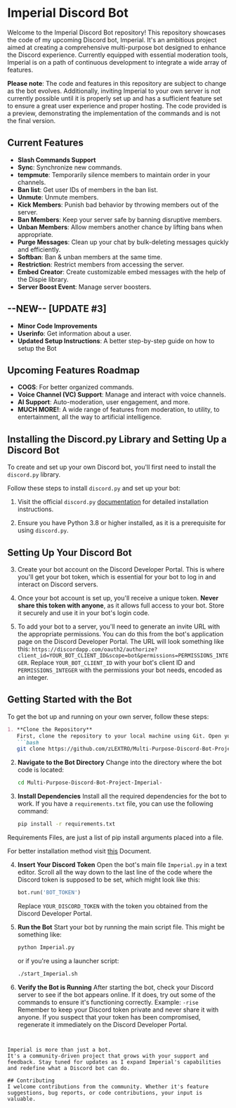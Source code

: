 # Imperial Discord Bot

Welcome to the Imperial Discord Bot repository! This repository showcases the code of my upcoming Discord bot, Imperial. It's an ambitious project aimed at creating a comprehensive multi-purpose bot designed to enhance the Discord experience. Currently equipped with essential moderation tools, Imperial is on a path of continuous development to integrate a wide array of features.

**Please note**: The code and features in this repository are subject to change as the bot evolves. Additionally, inviting Imperial to your own server is not currently possible until it is properly set up and has a sufficient feature set to ensure a great user experience and proper hosting. The code provided is a preview, demonstrating the implementation of the commands and is not the final version.

## Current Features
- **Slash Commands Support**
- **Sync**: Synchronize new commands.
- **tempmute**: Temporarily silence members to maintain order in your channels.
- **Ban list**: Get user IDs of members in the ban list.
- **Unmute**: Unmute members.
- **Kick Members**: Punish bad behavior by throwing members out of the server.
- **Ban Members**: Keep your server safe by banning disruptive members.
- **Unban Members**: Allow members another chance by lifting bans when appropriate.
- **Purge Messages**: Clean up your chat by bulk-deleting messages quickly and efficiently.
- **Softban**: Ban & unban members at the same time.
- **Restriction**: Restrict members from accessing the server.
- **Embed Creator**: Create customizable embed messages with the help of the Dispie library.
- **Server Boost Event**: Manage server boosters.

## --NEW-- [UPDATE #3]
- **Minor Code Improvements**
- **Userinfo**: Get information about a user.
- **Updated Setup Instructions**: A better step-by-step guide on how to setup the Bot

## Upcoming Features Roadmap
- **COGS**: For better organized commands.
- **Voice Channel (VC) Support**: Manage and interact with voice channels.
- **AI Support**: Auto-moderation, user engagement, and more.
- **MUCH MORE!**: A wide range of features from moderation, to utility, to entertainment, all the way to artificial intelligence.

## Installing the Discord.py Library and Setting Up a Discord Bot

To create and set up your own Discord bot, you'll first need to install the `discord.py` library.

Follow these steps to install `discord.py` and set up your bot:

1. Visit the official `discord.py` [documentation](https://discordpy.readthedocs.io/en/stable/intro.html) for detailed installation instructions.

2. Ensure you have Python 3.8 or higher installed, as it is a prerequisite for using `discord.py`.

## Setting Up Your Discord Bot

3. Create your bot account on the Discord Developer Portal. This is where you'll get your bot token, which is essential for your bot to log in and interact on Discord servers.

4. Once your bot account is set up, you'll receive a unique token. **Never share this token with anyone**, as it allows full access to your bot. Store it securely and use it in your bot's login code.

5. To add your bot to a server, you'll need to generate an invite URL with the appropriate permissions. You can do this from the bot's application page on the Discord Developer Portal. The URL will look something like this: `https://discordapp.com/oauth2/authorize?client_id=YOUR_BOT_CLIENT_ID&scope=bot&permissions=PERMISSIONS_INTEGER`. Replace `YOUR_BOT_CLIENT_ID` with your bot's client ID and `PERMISSIONS_INTEGER` with the permissions your bot needs, encoded as an integer.



## Getting Started with the Bot

To get the bot up and running on your own server, follow these steps:
```markdown
1. **Clone the Repository**
   First, clone the repository to your local machine using Git. Open your terminal and run:
   ```bash
   git clone https://github.com/zLEXTRO/Multi-Purpose-Discord-Bot-Project-Imperial-.git
   ```

2. **Navigate to the Bot Directory**
   Change into the directory where the bot code is located:
   ```bash
   cd Multi-Purpose-Discord-Bot-Project-Imperial-
   ```

3. **Install Dependencies**
   Install all the required dependencies for the bot to work. If you have a `requirements.txt` file, you can use the following command:
   ```bash
   pip install -r requirements.txt
   ```
Requirements Files, are just a list of pip install arguments placed into a file. 

For better installation method visit [this](https://docs.discloudbot.com/v/en/suport/languages/python/requirements.txt) Document.

4. **Insert Your Discord Token**
   Open the bot's main file `Imperial.py` in a text editor. Scroll all the way down to the last line of the code where the Discord token is supposed to be set, which might look like this:
   ```python
   bot.run('BOT_TOKEN')
   ```
   Replace `YOUR_DISCORD_TOKEN` with the token you obtained from the Discord Developer Portal.

5. **Run the Bot**
   Start your bot by running the main script file. This might be something like:
   ```bash
   python Imperial.py
   ```
   or if you're using a launcher script:
   ```bash
   ./start_Imperial.sh
   ```

6. **Verify the Bot is Running**
   After starting the bot, check your Discord server to see if the bot appears online. If it does, try out some of the commands to ensure it's functioning correctly.
Example: `-rise`
Remember to keep your Discord token private and never share it with anyone. If you suspect that your token has been compromised, regenerate it immediately on the Discord Developer Portal.
```


Imperial is more than just a bot.
It's a community-driven project that grows with your support and feedback. Stay tuned for updates as I expand Imperial's capabilities and redefine what a Discord bot can do.

## Contributing
I welcome contributions from the community. Whether it's feature suggestions, bug reports, or code contributions, your input is valuable.
